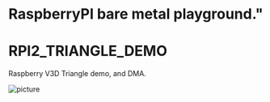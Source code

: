 # RaspberryPI bare metal playground." 

# RPI2_TRIANGLE_DEMO
Raspberry V3D Triangle demo, and DMA.

![picture](https://github.com/kumaashi/RaspberryPI/image/test0.jpg "nan picture")
